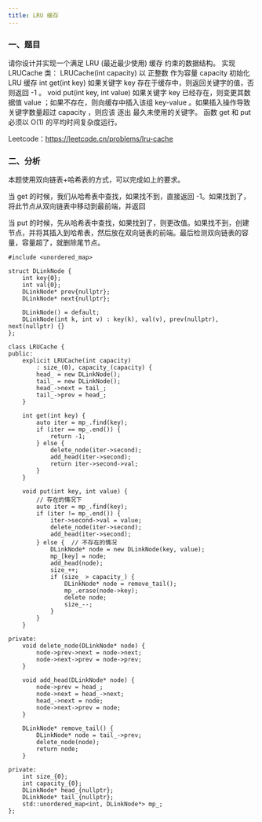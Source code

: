 ```yaml
---
title: LRU 缓存
---
```


### 一、题目

请你设计并实现一个满足  LRU (最近最少使用) 缓存 约束的数据结构。
实现 LRUCache 类：
LRUCache(int capacity) 以 正整数 作为容量 capacity 初始化 LRU 缓存
int get(int key) 如果关键字 key 存在于缓存中，则返回关键字的值，否则返回 -1 。
void put(int key, int value) 如果关键字 key 已经存在，则变更其数据值 value ；如果不存在，则向缓存中插入该组 key-value 。如果插入操作导致关键字数量超过 capacity ，则应该 逐出 最久未使用的关键字。
函数 get 和 put 必须以 O(1) 的平均时间复杂度运行。

Leetcode：https://leetcode.cn/problems/lru-cache

### 二、分析

本题使用双向链表+哈希表的方式，可以完成如上的要求。

当 get 的时候，我们从哈希表中查找，如果找不到，直接返回 -1。如果找到了，将此节点从双向链表中移动到最前端，并返回

当 put 的时候，先从哈希表中查找，如果找到了，则更改值。如果找不到，创建节点，并将其插入到哈希表，然后放在双向链表的前端。最后检测双向链表的容量，容量超了，就删除尾节点。

```
#include <unordered_map>

struct DLinkNode {
    int key{0};
    int val{0};
    DLinkNode* prev{nullptr};
    DLinkNode* next{nullptr};

    DLinkNode() = default;
    DLinkNode(int k, int v) : key(k), val(v), prev(nullptr), next(nullptr) {}
};

class LRUCache {
public:
    explicit LRUCache(int capacity)
        : size_(0), capacity_(capacity) {
        head_ = new DLinkNode();
        tail_ = new DLinkNode();
        head_->next = tail_;
        tail_->prev = head_;
    }

    int get(int key) {
        auto iter = mp_.find(key);
        if (iter == mp_.end()) {
            return -1;
        } else {
            delete_node(iter->second);
            add_head(iter->second);
            return iter->second->val;
        }
    }

    void put(int key, int value) {
        // 存在的情况下
        auto iter = mp_.find(key);
        if (iter != mp_.end()) {
            iter->second->val = value;
            delete_node(iter->second);
            add_head(iter->second);
        } else {  // 不存在的情况
            DLinkNode* node = new DLinkNode(key, value);
            mp_[key] = node;
            add_head(node);
            size_++;
            if (size_ > capacity_) {
                DLinkNode* node = remove_tail();
                mp_.erase(node->key);
                delete node;
                size_--;
            }
        }
    }

private:
    void delete_node(DLinkNode* node) {
        node->prev->next = node->next;
        node->next->prev = node->prev;
    }

    void add_head(DLinkNode* node) {
        node->prev = head_;
        node->next = head_->next;
        head_->next = node;
        node->next->prev = node;
    }

    DLinkNode* remove_tail() {
        DLinkNode* node = tail_->prev;
        delete_node(node);
        return node;
    }

private:
    int size_{0};
    int capacity_{0};
    DLinkNode* head_{nullptr};
    DLinkNode* tail_{nullptr};
    std::unordered_map<int, DLinkNode*> mp_;
};
```

